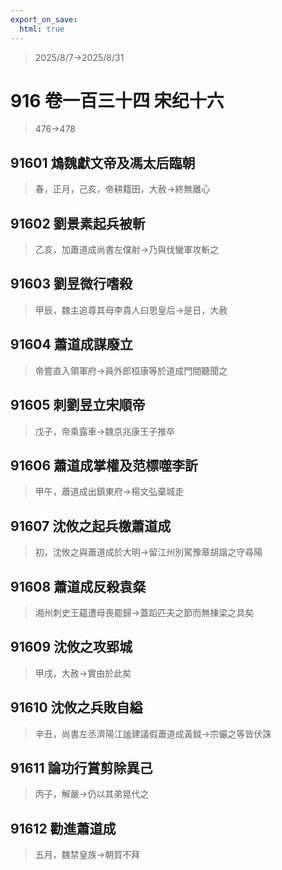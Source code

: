 ```yaml
---
export_on_save:
  html: true
---
```


> 2025/8/7->2025/8/31

# 916 卷一百三十四 宋纪十六

> 476->478

## 91601 鴆魏獻文帝及馮太后臨朝
> 春，正月，己亥，帝耕籍田，大赦->終無離心

## 91602 劉景素起兵被斬
> 乙亥，加蕭道成尚書左僕射->乃與伐蠻軍攻斬之

## 91603 劉昱微行嗜殺
> 甲辰，魏主追尊其母李貴人曰思皇后->是日，大赦

## 91604 蕭道成謀廢立
> 帝嘗直入領軍府->員外郎桓康等於道成門間聽聞之

## 91605 刺劉昱立宋順帝
> 戊子，帝乘露車->魏京兆康王子推卒

## 91606 蕭道成掌權及范標噬李訢
> 甲午，蕭道成出鎮東府->楊文弘棄城走

## 91607 沈攸之起兵檄蕭道成
> 初，沈攸之與蕭道成於大明->留江州別駕豫章胡諧之守尋陽

## 91608 蕭道成反殺袁粲
> 湘州刺史王藴遭母喪罷歸->蓋蹈匹夫之節而無棟梁之具矣

## 91609 沈攸之攻郢城
> 甲戌，大赦->實由於此矣

## 91610 沈攸之兵敗自縊
> 辛丑，尚書左丞濟陽江謐建議假蕭道成黃鉞->宗儼之等皆伏誅

## 91611 論功行賞剪除異己
> 丙子，解嚴->仍以其弟晃代之

## 91612 勸進蕭道成
> 五月，魏禁皇族->朝賀不拜